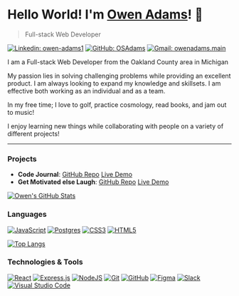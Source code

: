 # Hello World! I'm [Owen Adams](https://drive.google.com/file/d/138yiA0MhbQS5kA09vXioTYjT3tH9s-u7/view?usp=sharing)! 👋

> Full-stack Web Developer

[![Linkedin: owen-adams1](https://img.shields.io/badge/-Owen%20Adams-blue?style=flat-square&logo=Linkedin&logoColor=white&link=https://www.linkedin.com/in/owen-adams1/)](https://www.linkedin.com/in/owen-adams1/)
[![GitHub: OSAdams](https://img.shields.io/github/followers/osadams?label=follow&style=social)](https://github.com/osadams)
[![Gmail: owenadams.main](https://img.shields.io/badge/Gmail-owenadams.main-red)](mailto:owenadams.main@gmail.com)

I am a Full-stack Web Developer from the Oakland County area in Michigan

My passion lies in solving challenging problems while providing an excellent product.
I am always looking to expand my knowledge and skillsets. I am effective both working as an individual and as a team.

In my free time; I love to golf, practice cosmology, read books, and jam out to music!

I enjoy learning new things while collaborating with people on a variety of different projects!

<hr>

### Projects
- **Code Journal**: [GitHub Repo](https://www.github.com/osadams/code-journal) [Live Demo](https://osadams.github.io/code-journal)
- **Get Motivated else Laugh**: [GitHub Repo](https://www.github.com/osadams/get-motivated-else-laugh) [Live Demo](https://osadams.github.io/get-motivated-else-laugh)

[![Owen's GitHub Stats](https://github-readme-stats.vercel.app/api?username=OSAdams&theme=solarized-light&icons=true)](https://github.com/OSAdams)

### Languages 
<a href="#">![JavaScript](https://img.shields.io/badge/JavaScript-323330?style=for-the-badge&logo=javascript&logoColor=F7DF1E)</a>
[![Postgres](https://img.shields.io/badge/PostgreSQL-316192?style=for-the-badge&logo=postgresql&logoColor=white)](#)
[![CSS3](https://img.shields.io/badge/css3-%231572B6.svg?style=for-the-badge&logo=css3&logoColor=white)](#)
[![HTML5](https://img.shields.io/badge/html5-%23E34F26.svg?style=for-the-badge&logo=html5&logoColor=white)](#)

[![Top Langs](https://github-readme-stats.vercel.app/api/top-langs/?username=OSAdams&theme=solarized-light)](https://github.com/OSAdams)

### Technologies & Tools

[![React](https://img.shields.io/badge/react-%2320232a.svg?style=for-the-badge&logo=react&logoColor=%2361DAFB)](#)
[![Express.js](https://img.shields.io/badge/express.js-%23404d59.svg?style=for-the-badge&logo=express&logoColor=%2361DAFB)](#)
[![NodeJS](https://img.shields.io/badge/node.js-6DA55F?style=for-the-badge&logo=node.js&logoColor=white)](#)
[![Git](https://img.shields.io/badge/git-%23F05033.svg?style=for-the-badge&logo=git&logoColor=white)](#)
[![GitHub](https://img.shields.io/badge/github-%23121011.svg?style=for-the-badge&logo=github&logoColor=white)](#)
[![Figma](https://img.shields.io/badge/figma-%23F24E1E.svg?style=for-the-badge&logo=figma&logoColor=white)](#)
[![Slack](https://img.shields.io/badge/Slack-4A154B?style=for-the-badge&logo=slack&logoColor=white)](#)
[![Visual Studio Code](https://img.shields.io/badge/Visual%20Studio%20Code-0078d7.svg?style=for-the-badge&logo=visual-studio-code&logoColor=white)](#)
